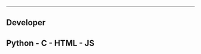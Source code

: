 ----------------------------------------
Developer
----------------------------------------
Python - C - HTML - JS
----------------------------------------
